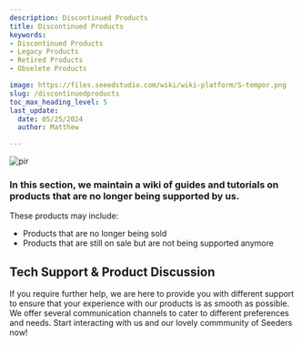```yaml
---
description: Discontinued Products
title: Discontinued Products
keywords:
- Discontinued Products
- Legacy Products
- Retired Products
- Obselete Products

image: https://files.seeedstudio.com/wiki/wiki-platform/S-tempor.png
slug: /discontinuedproducts
toc_max_heading_level: 5
last_update:
  date: 05/25/2024
  author: Matthew

---
```


<p style={{textAlign: 'center'}}><img src="https://files.seeedstudio.com/wiki/seeed_logo/Wiki_Platform_GT_Logo.jpg" alt="pir" width={1000} height="auto" /></p>



### In this section, we maintain a wiki of guides and tutorials on products that are no longer being supported by us.

These products may include:
- Products that are no longer being sold
- Products that are still on sale but are not being supported anymore

## Tech Support & Product Discussion

If you require further help, we are here to provide you with different support to ensure that your experience with our products is as smooth as possible. We offer several communication channels to cater to different preferences and needs. Start interacting with us and our lovely commmunity of Seeders now!

<div class="table-center">
  <div class="button_tech_support_container">
  <a href="https://forum.seeedstudio.com/" class="button_forum"></a> 
  <a href="https://www.seeedstudio.com/contacts" class="button_email"></a>
  </div>

  <div class="button_tech_support_container">
  <a href="https://discord.gg/eWkprNDMU7" class="button_discord"></a> 
  <a href="https://github.com/Seeed-Studio/wiki-documents/discussions/69" class="button_discussion"></a>
  </div>
</div>